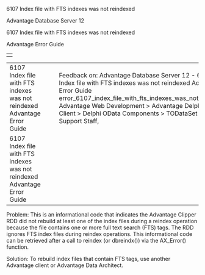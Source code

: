6107 Index file with FTS indexes was not reindexed




Advantage Database Server 12  

6107 Index file with FTS indexes was not reindexed

Advantage Error Guide

|  |
| --- |
|  |

|  |  |  |  |  |
| --- | --- | --- | --- | --- |
| 6107 Index file with FTS indexes was not reindexed  Advantage Error Guide |  |  | Feedback on: Advantage Database Server 12 - 6107 Index file with FTS indexes was not reindexed Advantage Error Guide error\_6107\_index\_file\_with\_fts\_indexes\_was\_not\_reindexed Advantage Web Development > Advantage Delphi OData Client > Delphi OData Components > TODataSet / Dear Support Staff, |  |
| 6107 Index file with FTS indexes was not reindexed  Advantage Error Guide |  |  |  |  |

Problem: This is an informational code that indicates the Advantage Clipper RDD did not rebuild at least one of the index files during a reindex operation because the file contains one or more full text search (FTS) tags. The RDD ignores FTS index files during reindex operations. This informational code can be retrieved after a call to reindex (or dbreindx()) via the AX\_Error() function.

Solution: To rebuild index files that contain FTS tags, use another Advantage client or Advantage Data Architect.